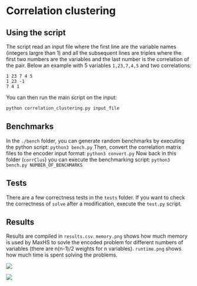 # Correlation clustering

## Using the script
The script read an input file where the first line are the variable names (integers largre than 1)
and all the subsequent lines are triples where the first two numbers are the variables and the last
number is the correlation of the pair.
Below an example with 5 variables `1,23,7,4,5` and two correlations:

```
1 23 7 4 5 
1 23 -1
7 4 1
```
You can then run the main script on the input:
```bash
python correlation_clustering.py input_file
```


## Benchmarks
In the `./bench` folder, you can generate random benchmarks by executing the python script:
```python3 bench.py```
Then, convert the correlation matrix files to the encoder input format:
```python3 convert.py```
Now back in this folder (`corrClus`) you can execute the benchmarking script:
```python3 bench.py NUMBER_OF_BENCHMARKS```

## Tests
There are a few correctness tests in the `tests` folder. If you want to check the correctness of `solve` after a
modification, execute the `test.py` script.

## Results
Results are compiled in `results.csv`. `memory.png` shows how much memory is used by MaxHS to sovle the encoded problem
 for different  numbers of variables (there are n(n-1)/2 weights for n variables). `runtime.png` 
 shows how much time is spent solving the problems.
 
 ![](runtime.png)
 
 ![](memory.png)
 
 